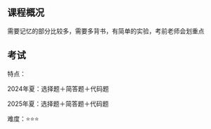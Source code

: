 ## 课程概况

需要记忆的部分比较多，需要多背书，有简单的实验，考前老师会划重点







## 考试

特点：

2024年夏：选择题＋简答题＋代码题

2025年夏：选择题＋简答题＋代码题



难度：⭐⭐⭐